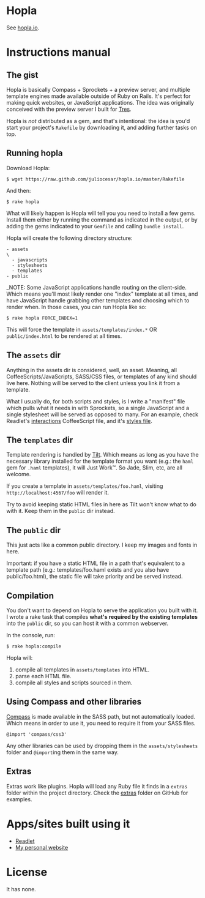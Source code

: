 # Hopla

See [hopla.io](http://hopla.io).

# Instructions manual

## The gist

Hopla is basically Compass + Sprockets + a preview server, and multiple template engines made available outside of Ruby on Rails. It's perfect for making quick websites, or JavaScript applications. The idea was originally conceived with the preview server I built for [Tres](http://tres.io).

Hopla is _not_ distributed as a gem, and that's intentional: the idea is you'd start your project's `Rakefile` by downloading it, and adding further tasks on top.

## Running hopla

Download Hopla:

    $ wget https://raw.github.com/juliocesar/hopla.io/master/Rakefile

And then:

    $ rake hopla

What will likely happen is Hopla will tell you you need to install a few gems. Install them either by running the command as indicated in the output, or by adding the gems indicated to your `Gemfile` and calling `bundle install`.

Hopla will create the following directory structure:

    - assets
    \
      - javascripts
      - stylesheets
      - templates
    - public

_NOTE: Some JavaScript applications handle routing on the client-side. Which means you'll most likely render one "index" template at all times, and have JavaScript handle grabbing other templates and choosing which to render when. In those cases, you can run Hopla like so:

    $ rake hopla FORCE_INDEX=1

This will force the template in `assets/templates/index.*` OR `public/index.html` to
be rendered at all times.

## The `assets` dir

Anything in the assets dir is considered, well, an asset. Meaning, all CoffeeScripts/JavaScripts, SASS/CSS files, or templates of any kind should live here. Nothing will be served to the client unless you link it from a template.

What I usually do, for both scripts and styles, is I write a "manifest" file which
pulls what it needs in with Sprockets, so a single JavaScript and a single
stylesheet will be served as opposed to many. For an example, check Readlet's
[interactions](https://github.com/juliocesar/readlet/blob/master/assets/javascripts/readlet.coffee) CoffeeScript file, and it's [styles file](https://github.com/juliocesar/readlet/blob/master/assets/stylesheets/readlet.sass).

## The `templates` dir

Template rendering is handled by [Tilt](https://github.com/rtomayko/tilt). Which means as long as you have the necessary library installed for the template format you want (e.g.: the `haml` gem for `.haml` templates), it will Just Work™. So Jade,
Slim, etc, are all welcome.

If you create a template in `assets/templates/foo.haml`, visiting `http://localhost:4567/foo` will render it.

Try to avoid keeping static HTML files in here as Tilt won't know what to do with it. Keep them in the `public` dir instead.

## The `public` dir

This just acts like a common public directory. I keep my images and fonts in here.

Important: if you have a static HTML file in a path that's equivalent to a template
path (e.g.: templates/foo.haml exists and you also have public/foo.html), the static
file will take priority and be served instead.

## Compilation

You don't want to depend on Hopla to serve the application you built with it. I
wrote a rake task that compiles **what's required by the existing templates** into the `public` dir, so you can host it with a common webserver.

In the console, run:

    $ rake hopla:compile

Hopla will:

1. compile all templates in `assets/templates` into HTML.
2. parse each HTML file.
3. compile all styles and scripts sourced in them.

## Using Compass and other libraries

[Compass](http://compass-style.org/) is made available in the SASS path, but not automatically loaded. Which means in order to use it, you need to require it from your SASS files.

    @import 'compass/css3'

Any other libraries can be used by dropping them in the `assets/stylesheets` folder and `@import`ing them in the same way.

## Extras

Extras work like plugins. Hopla will load any Ruby file it finds in a `extras` folder within the project directory. Check the [extras](https://github.com/juliocesar/hopla.io/tree/master/extras) folder on GitHub for examples.

# Apps/sites built using it

* [Readlet](http://rdlet.com)
* [My personal website](http://awesomebydesign.com)

# License

It has none.
